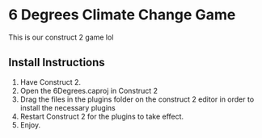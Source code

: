 # 6 Degrees Climate Change Game

This is our construct 2 game lol

## Install Instructions
1. Have Construct 2.
2. Open the 6Degrees.caproj in Construct 2
3. Drag the files in the plugins folder on the construct 2 editor in order to install the necessary plugins
4. Restart Construct 2 for the plugins to take effect.
5. Enjoy.
